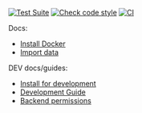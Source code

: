 [![Test Suite](https://github.com/multilateralfund/ors/actions/workflows/tests.yml/badge.svg)](https://github.com/multilateralfund/ors/actions/workflows/tests.yml)
[![Check code style](https://github.com/multilateralfund/ors/actions/workflows/lint.yml/badge.svg)](https://github.com/multilateralfund/ors/actions/workflows/lint.yml)
[![CI](https://github.com/multilateralfund/ors/actions/workflows/main.yml/badge.svg)](https://github.com/multilateralfund/ors/actions/workflows/main.yml)

Docs:

- [Install Docker](docs/install_docker.md)
- [Import data](docs/import.md)

DEV docs/guides:

- [Install for development](docs/install_develop.md)
- [Development Guide](./docs/development_guide.md)
- [Backend permissions](docs/permissions.md)
